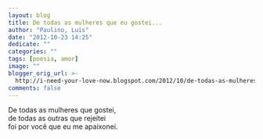 ```yaml
---
layout: blog
title: De todas as mulheres que eu gostei...
author: "Paulino, Luís"
date: "2012-10-23 14:25"
dedicate: ""
categories: ""
tags: [poesia, amor]
image: ""
blogger_orig_url: >-
  http://i-need-your-love-now.blogspot.com/2012/10/de-todas-as-mulheres-que-eu-gostei-de.html
comments: false
---
```


De todas as mulheres que gostei,\
de todas as outras que rejeitei\
foi por você que eu me apaixonei.
